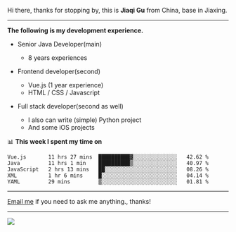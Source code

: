 Hi there, thanks for stopping by, this is **Jiaqi Gu** from China, base in Jiaxing.

---

**The following is my development experience.**

- Senior Java Developer(main)
  - 8 years experiences

- Frontend developer(second)
  - Vue.js (1 year experience)
  - HTML / CSS / Javascript
  
- Full stack developer(second as well)
  - I also can write (simple) Python project
  - And some iOS projects

📊 **This week I spent my time on**
<!--START_SECTION:waka-->
```text
Vue.js       11 hrs 27 mins  ██████████▓░░░░░░░░░░░░░░   42.62 % 
Java         11 hrs 1 min    ██████████▒░░░░░░░░░░░░░░   40.97 % 
JavaScript   2 hrs 13 mins   ██░░░░░░░░░░░░░░░░░░░░░░░   08.26 % 
XML          1 hr 6 mins     █░░░░░░░░░░░░░░░░░░░░░░░░   04.14 % 
YAML         29 mins         ▒░░░░░░░░░░░░░░░░░░░░░░░░   01.81 % 
```
<!--END_SECTION:waka-->

---

[Email me](mailto:droidqw@gmail.com?subject=Hiring_from_GitHub) if you need to ask me anything., thanks!

---

![]( https://visitor-badge.glitch.me/badge?page_id=githubgujiaqi)

